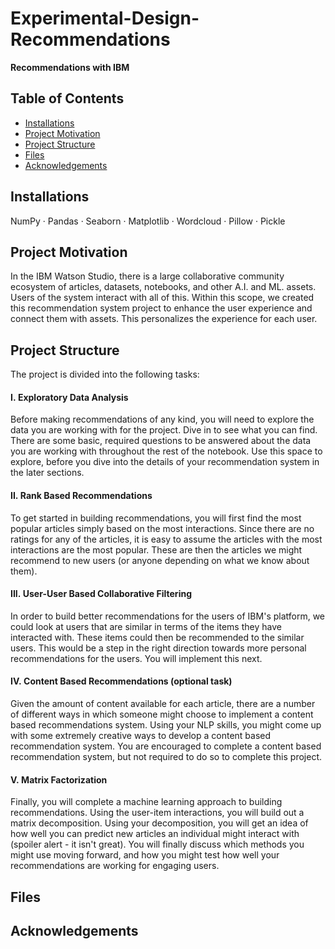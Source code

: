 # Experimental-Design-Recommendations
**Recommendations with IBM**

## Table of Contents
 * [Installations](#installations)
 * [Project Motivation](#project-motivation)
 * [Project Structure](#project-structure)
 * [Files](#files)
 * [Acknowledgements](#acknowledgements)
 
 
## **Installations**

NumPy · Pandas · Seaborn · Matplotlib · Wordcloud · Pillow · Pickle

## **Project Motivation**
In the IBM Watson Studio, there is a large collaborative community ecosystem of articles, datasets, notebooks, and other A.I. and ML. assets. Users of the system interact with all of this. Within this scope, we created this recommendation system project to enhance the user experience and connect them with assets. This personalizes the experience for each user.


## **Project Structure** 
 
The project is divided into the following tasks:

#### **I. Exploratory Data Analysis**

Before making recommendations of any kind, you will need to explore the data you are working with for the project. Dive in to see what you can find. There are some basic, required questions to be answered about the data you are working with throughout the rest of the notebook. Use this space to explore, before you dive into the details of your recommendation system in the later sections.

#### **II. Rank Based Recommendations**

To get started in building recommendations, you will first find the most popular articles simply based on the most interactions. Since there are no ratings for any of the articles, it is easy to assume the articles with the most interactions are the most popular. These are then the articles we might recommend to new users (or anyone depending on what we know about them).

#### **III. User-User Based Collaborative Filtering**

In order to build better recommendations for the users of IBM's platform, we could look at users that are similar in terms of the items they have interacted with. These items could then be recommended to the similar users. This would be a step in the right direction towards more personal recommendations for the users. You will implement this next.

#### **IV. Content Based Recommendations (optional task)**

Given the amount of content available for each article, there are a number of different ways in which someone might choose to implement a content based recommendations system. Using your NLP skills, you might come up with some extremely creative ways to develop a content based recommendation system. You are encouraged to complete a content based recommendation system, but not required to do so to complete this project.

#### **V. Matrix Factorization**

Finally, you will complete a machine learning approach to building recommendations. Using the user-item interactions, you will build out a matrix decomposition. Using your decomposition, you will get an idea of how well you can predict new articles an individual might interact with (spoiler alert - it isn't great). You will finally discuss which methods you might use moving forward, and how you might test how well your recommendations are working for engaging users.

## **Files**


## **Acknowledgements** 

